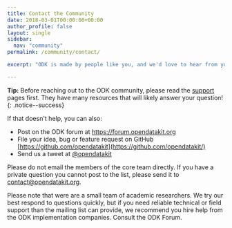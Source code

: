 ```yaml
---
title: Contact the Community
date: 2018-03-01T00:00:00+00:00
author_profile: false
layout: single
sidebar:
  nav: "community"
permalink: /community/contact/

excerpt: "ODK is made by people like you, and we'd love to hear from you."

---
```


**Tip:** Before reaching out to the ODK community, please read the [support](/support/) pages first. They have many resources that will likely answer your question!
{: .notice--success}

If that doesn't help, you can also:

  * Post on the ODK forum at <https://forum.opendatakit.org>
  * File your idea, bug or feature request on GitHub [https://github.com/opendatakit](https://github.com/opendatakit/)
  * Send us a tweet at [@opendatakit](https://twitter.com/opendatakit)

Please do not email the members of the core team directly. If you have a private question you cannot post to the list, please send it to <contact@opendatakit.org>.

Please note that were are a small team of academic researchers. We try our best respond to questions quickly, but if you need reliable technical or field support than the mailing list can provide, we recommend you hire help from the ODK implementation companies. Consult the ODK Forum.
